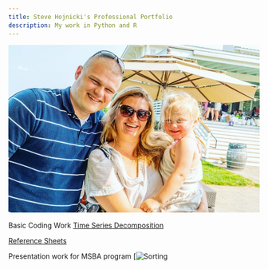 ```yaml
---
title: Steve Hojnicki's Professional Portfolio
description: My work in Python and R
---
```


![My Picture](/pics/family.jpg)

Basic Coding Work
[Time Series Decomposition](/timeseries/index.md)


[Reference Sheets](https://github.com/Hojnicki/cheatsheets)


Presentation work for MSBA program
[![Sorting](https://youtu.be/apOBmeJkpdI)
